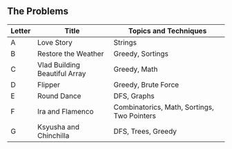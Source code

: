 ## The Problems

|  Letter | Title                     | Topics and Techniques                          |
|---------|---------------------------|-----------------------------|
|  A | Love Story            | Strings                        |
|  B | Restore the Weather              |Greedy, Sortings                        |
|  C | Vlad Building Beautiful Array        | Greedy, Math                        |
|  D | Flipper        | Greedy, Brute Force                       |
|  E | Round Dance        | DFS, Graphs                       |
|  F | Ira and Flamenco        | Combinatorics, Math, Sortings, Two Pointers|
|  G | Ksyusha and Chinchilla       | DFS, Trees, Greedy|
